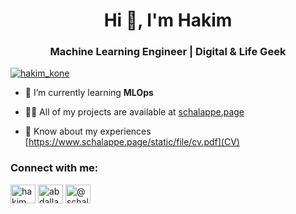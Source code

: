 <h1 align="center">Hi 👋, I'm Hakim</h1>
<h3 align="center">Machine Learning Engineer | Digital & Life Geek</h3>

<p align="left"> <a href="https://twitter.com/HakimKone" target="blank"><img src="https://img.shields.io/twitter/follow/HakimKone?logo=twitter&style=for-the-badge" alt="hakim_kone" /></a> </p>

- 🌱 I’m currently learning **MLOps**

- 👨‍💻 All of my projects are available at [schalappe.page](schalappe.page)

- 📄 Know about my experiences [https://www.schalappe.page/static/file/cv.pdf](CV)

<h3 align="left">Connect with me:</h3>
<p align="left">
<a href="https://twitter.com/hakim_kone" target="blank"><img align="center" src="https://raw.githubusercontent.com/rahuldkjain/github-profile-readme-generator/master/src/images/icons/Social/twitter.svg" alt="hakim_kone" height="30" width="40" /></a>
<a href="https://linkedin.com/in/abdallah-hakim-kone" target="blank"><img align="center" src="https://raw.githubusercontent.com/rahuldkjain/github-profile-readme-generator/master/src/images/icons/Social/linked-in-alt.svg" alt="abdallah-hakim-kone" height="30" width="40" /></a>
<a href="https://medium.com/@schalappe" target="blank"><img align="center" src="https://raw.githubusercontent.com/rahuldkjain/github-profile-readme-generator/master/src/images/icons/Social/medium.svg" alt="@schalappe" height="30" width="40" /></a>
</p>
